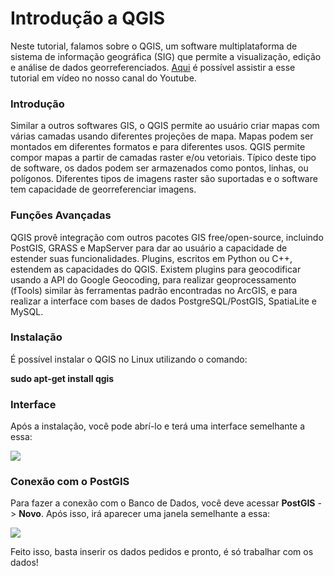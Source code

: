 # Introdução a QGIS

Neste tutorial, falamos sobre o QGIS, um software multiplataforma de sistema de informação geográfica (SIG) que permite a visualização, edição e análise de dados georreferenciados. [Aqui](https://youtu.be/UOirxLhvtXA) é possível assistir a esse tutorial em vídeo no nosso canal do Youtube.

### Introdução

Similar a outros softwares GIS, o QGIS permite ao usuário criar mapas com várias camadas usando diferentes projeções de mapa. Mapas podem ser montados em diferentes formatos e para diferentes usos. QGIS permite compor mapas a partir de camadas raster e/ou vetoriais. Típico deste tipo de software, os dados podem ser armazenados como pontos, linhas, ou polígonos. Diferentes tipos de imagens raster são suportadas e o software tem capacidade de georreferenciar imagens. 

### Funções Avançadas

QGIS provê integração com outros pacotes GIS free/open-source, incluindo PostGIS, GRASS e MapServer para dar ao usuário a capacidade de estender suas funcionalidades. Plugins, escritos em Python ou C++, estendem as capacidades do QGIS. Existem plugins para geocodificar usando a API do Google Geocoding, para realizar geoprocessamento (fTools) similar às ferramentas padrão encontradas no ArcGIS, e para realizar a interface com bases de dados PostgreSQL/PostGIS, SpatiaLite e MySQL. 

### Instalação

É possível instalar o QGIS no Linux utilizando o comando:

**sudo apt-get install qgis**

### Interface

Após a instalação, você pode abrí-lo e terá uma interface semelhante a essa:

![](https://github.com/ciencia-de-dados-pratica/GEAM-basico/blob/master/2020/Bruno%20-%20QGIS/Imagens/Imagem01.png)

### Conexão com o PostGIS

Para fazer a conexão com o Banco de Dados, você deve acessar **PostGIS** -> **Novo**. Após isso, irá aparecer uma janela semelhante a essa:

![](https://github.com/ciencia-de-dados-pratica/GEAM-basico/blob/master/2020/Bruno%20-%20QGIS/Imagens/Imagem02.png)

Feito isso, basta inserir os dados pedidos e pronto, é só trabalhar com os dados!

